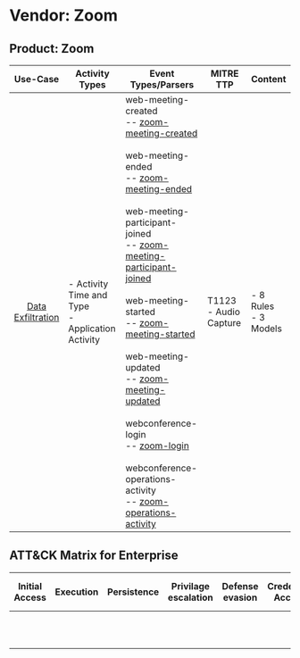 Vendor: Zoom
============
Product: Zoom
-------------
|                           Use-Case                            | Activity Types                                      | Event Types/Parsers                                                                                                                                                                                                                                                                                                                                                                                                                                                                                                                                                                                                                                                                                                                                                                                           | MITRE TTP                 | Content                   |
|:-------------------------------------------------------------:| --------------------------------------------------- | ------------------------------------------------------------------------------------------------------------------------------------------------------------------------------------------------------------------------------------------------------------------------------------------------------------------------------------------------------------------------------------------------------------------------------------------------------------------------------------------------------------------------------------------------------------------------------------------------------------------------------------------------------------------------------------------------------------------------------------------------------------------------------------------------------------- | ------------------------- | ------------------------- |
| [Data Exfiltration](../UseCases/usecase_data_exfiltration.md) | - Activity Time  and Type<br>- Application Activity |  web-meeting-created<br> -- [zoom-meeting-created](../Parsers/parserContent_zoom-meeting-created.md)<br><br> web-meeting-ended<br> -- [zoom-meeting-ended](../Parsers/parserContent_zoom-meeting-ended.md)<br><br> web-meeting-participant-joined<br> -- [zoom-meeting-participant-joined](../Parsers/parserContent_zoom-meeting-participant-joined.md)<br><br> web-meeting-started<br> -- [zoom-meeting-started](../Parsers/parserContent_zoom-meeting-started.md)<br><br> web-meeting-updated<br> -- [zoom-meeting-updated](../Parsers/parserContent_zoom-meeting-updated.md)<br><br> webconference-login<br> -- [zoom-login](../Parsers/parserContent_zoom-login.md)<br><br> webconference-operations-activity<br> -- [zoom-operations-activity](../Parsers/parserContent_zoom-operations-activity.md)<br> | T1123 - Audio Capture<br> |  - 8 Rules<br> - 3 Models |

ATT&CK Matrix for Enterprise
----------------------------
| Initial Access | Execution | Persistence | Privilage escalation | Defense evasion | Credential Access | Discovery | Lateral Movement | Collection                                                         | Command and Control | Exfiltration | Impact |
| -------------- | --------- | ----------- | -------------------- | --------------- | ----------------- | --------- | ---------------- | ------------------------------------------------------------------ | ------------------- | ------------ | ------ |
|                |           |             |                      |                 |                   |           |                  | [Audio Capture](https://attack.mitre.org/techniques/T1123)<br><br> |                     |              |        |